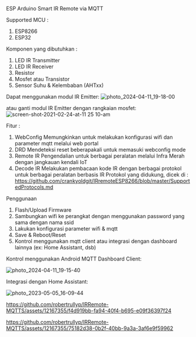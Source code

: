 ESP Arduino Smart IR Remote via MQTT

Supported MCU :
1. ESP8266
2. ESP32

Komponen yang dibutuhkan :
1. LED IR Transmitter
2. LED IR Receiver
3. Resistor
4. Mosfet atau Transistor
5. Sensor Suhu & Kelembaban (AHTxx)

Dapat menggunakan modul IR Emitter:
![photo_2024-04-11_19-18-00](https://github.com/robertrullyp/IRRemote-MQTTS/assets/12167355/f3449755-5e8f-4832-9187-043411cd3fff)

atau ganti modul IR Emitter dengan rangkaian mosfet:
![screen-shot-2021-02-24-at-11 25 10-am](https://github.com/robertrullyp/IRRemote-MQTTS/assets/12167355/53a4a614-9ecc-4f50-a1db-024f87e330f5)


Fitur :
1. WebConfig
Memungkinkan untuk melakukan konfigurasi wifi dan parameter mqtt melalui web portal
2. DRD
Mendeteksi reset beberapakali untuk memasuki webconfig mode
3. Remote IR
Pengendalian untuk berbagai peralatan melalui Infra Merah dengan jangkauan kendali IoT 
4. Decode IR
Melakukan pembacaan kode IR dengan berbagai protokol untuk berbagai peralatan berbasis IR
Protokol yang didukung, dicek di :
https://github.com/crankyoldgit/IRremoteESP8266/blob/master/SupportedProtocols.md

Penggunaan
1. Flash/Upload Firmware
2. Sambungkan wifi ke perangkat dengan menggunakan password yang sama dengan nama ssid
3. Lakukan konfigurasi parameter wifi & mqtt
4. Save & Reboot/Reset
5. Kontrol menggunakan mqtt client atau integrasi dengan dashboard lainnya (ex: Home Assistant, dsb)

Kontrol menggunakan Android MQTT Dashboard Client:

![photo_2024-04-11_19-15-40](https://github.com/robertrullyp/IRRemote-MQTTS/assets/12167355/c1a319ea-93e0-438a-b82d-86c7dd958124)

Integrasi dengan Home Assistant:

![photo_2023-05-05_16-09-44](https://github.com/robertrullyp/IRRemote-MQTTS/assets/12167355/ba63651d-536f-444e-b8f3-36488e225426)


https://github.com/robertrullyp/IRRemote-MQTTS/assets/12167355/f4d919bb-fa94-40f4-b695-e09f36397f24  

https://github.com/robertrullyp/IRRemote-MQTTS/assets/12167355/75182d38-0b2f-40bb-9a3a-3af6e9f59962

